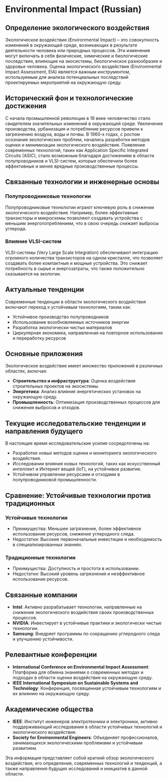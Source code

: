 # Environmental Impact (Russian)

## Определение экологического воздействия

Экологическое воздействие (Environmental Impact) – это совокупность изменений в окружающей среде, возникающих в результате деятельности человека или природных процессов. Эти изменения могут включать в себя физические, химические и биологические последствия, влияющие на экосистемы, биологическое разнообразие и здоровье человека. Оценка экологического воздействия (Environmental Impact Assessment, EIA) является важным инструментом, используемым для анализа потенциальных последствий проектируемых мероприятий на окружающую среду.

## Исторический фон и технологические достижения

С начала промышленной революции в 18 веке человечество стало свидетелем значительных изменений в окружающей среде. Увеличение производства, урбанизация и потребление ресурсов привели к загрязнению воздуха, воды и почвы. В 1960-х годах, с ростом осознания экологических проблем, начались разработки методов оценки и минимизации экологического воздействия. Появление современных технологий, таких как Application Specific Integrated Circuits (ASIC), стало возможным благодаря достижениям в области полупроводников и VLSI-систем, которые обеспечили более эффективные и менее вредные производственные процессы.

## Связанные технологии и инженерные основы

### Полупроводниковые технологии

Полупроводниковые технологии играют ключевую роль в снижении экологического воздействия. Например, более эффективные транзисторы и микросхемы позволяют создавать устройства с меньшим энергопотреблением, что в свою очередь снижает выбросы углерода.

### Влияние VLSI-систем

VLSI-системы (Very Large Scale Integration) обеспечивают интеграцию огромного количества транзисторов на одном кристалле, что позволяет создавать более компактные и мощные устройства. Это снижает потребность в сырье и энергозатраты, что также положительно сказывается на экологии.

## Актуальные тенденции

Современные тенденции в области экологического воздействия включают переход к устойчивым технологиям, таким как:

- Устойчивое производство полупроводников
- Использование возобновляемых источников энергии
- Разработка экологически чистых материалов
- Циркулярная экономика, направленная на повторное использование и переработку ресурсов

## Основные приложения

Экологическое воздействие имеет множество приложений в различных областях, включая:

- **Строительство и инфраструктура**: Оценка воздействия строительных проектов на экосистемы.
- **Энергетика**: Анализ влияния энергетических установок на окружающую среду.
- **Промышленность**: Оптимизация производственных процессов для снижения выбросов и отходов.

## Текущие исследовательские тенденции и направления будущего

В настоящее время исследовательские усилия сосредоточены на:

- Разработке новых методов оценки и мониторинга экологического воздействия.
- Исследовании влияния новых технологий, таких как искусственный интеллект и Интернет вещей (IoT), на устойчивое развитие.
- Устойчивом управлении ресурсами и отходами в полупроводниковой промышленности.

## Сравнение: Устойчивые технологии против традиционных

### Устойчивые технологии

- Преимущества: Меньшее загрязнение, более эффективное использование ресурсов, снижение углеродного следа.
- Недостатки: Высокие первоначальные инвестиции и необходимость в специализированных знаниях.

### Традиционные технологии

- Преимущества: Доступность и простота в использовании.
- Недостатки: Высокий уровень загрязнения и неэффективное использование ресурсов.

## Связанные компании

- **Intel**: Активно разрабатывает технологии, направленные на снижение экологического воздействия своих производственных процессов.
- **NVIDIA**: Инвестирует в устойчивые практики и экологически чистые технологии.
- **Samsung**: Внедряет программы по сокращению углеродного следа и улучшению устойчивости.

## Релевантные конференции

- **International Conference on Environmental Impact Assessment**: Платформа для обмена знаниями о современных методах и подходах в области оценки воздействия на окружающую среду.
- **IEEE International Symposium on Sustainable Systems and Technology**: Конференция, посвященная устойчивым технологиям и их влиянию на окружающую среду.

## Академические общества

- **IEEE**: Институт инженеров электротехники и электроники, активно поддерживающий исследования в области устойчивых технологий и экологического воздействия.
- **Society for Environmental Engineers**: Объединяет профессионалов, занимающихся экологическими проблемами и устойчивым развитием.

Эта информация представляет собой краткий обзор экологического воздействия, его определения, современных технологий и тенденций, а также направления будущих исследований и инициатив в данной области.
